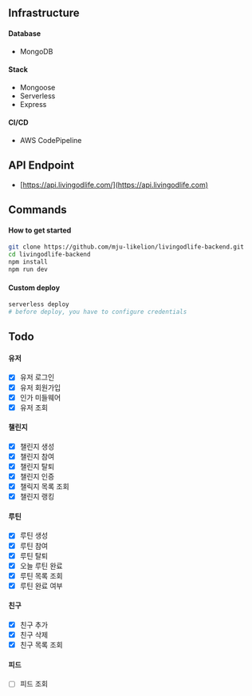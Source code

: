 ## Infrastructure

#### Database
- MongoDB

#### Stack
- Mongoose
- Serverless
- Express

#### CI/CD
- AWS CodePipeline

## API Endpoint
- [https://api.livingodlife.com/](https://api.livingodlife.com)

## Commands

#### How to get started
```bash
git clone https://github.com/mju-likelion/livingodlife-backend.git
cd livingodlife-backend
npm install
npm run dev
```

#### Custom deploy
````bash
serverless deploy
# before deploy, you have to configure credentials
````

## Todo

#### 유저
- [X] 유저 로그인
- [X] 유저 회원가입
- [X] 인가 미들웨어
- [X] 유저 조회

#### 챌린지
- [X] 챌린지 생성
- [X] 챌린지 참여
- [X] 챌린지 탈퇴
- [X] 챌린지 인증
- [X] 챌릭지 목록 조회
- [X] 챌린지 랭킹

#### 루틴
- [X] 루틴 생성
- [X] 루틴 참여
- [X] 루틴 탈퇴
- [X] 오늘 루틴 완료
- [X] 루틴 목록 조회
- [X] 루틴 완료 여부

#### 친구
- [X] 친구 추가
- [X] 친구 삭제
- [X] 친구 목록 조회

#### 피드
- [ ] 피드 조회
